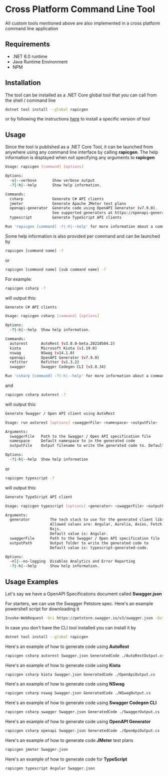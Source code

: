 # Cross Platform Command Line Tool

All custom tools mentioned above are also implemented in a cross platform command line application

## Requirements

- .NET 6.0 runtime
- Java Runtime Environment
- NPM

## Installation

The tool can be installed as a .NET Core global tool that you can call from the shell / command line

```sh
dotnet tool install --global rapicgen
```

or by following the instructions [here](https://www.nuget.org/packages/rapicgen) to install a specific version of tool

## Usage

Since the tool is published as a .NET Core Tool, it can be launched from anywhere using any command line interface by calling **rapicgen**.
The help information is displayed when not specifying any arguments to **rapicgen**

```sh
Usage: rapicgen [command] [options]

Options:
  -v|--verbose       Show verbose output
  -?|-h|--help       Show help information.

Commands:
  csharp             Generate C# API clients
  jmeter             Generate Apache JMeter test plans
  openapi-generator  Generate code using OpenAPI Generator (v7.9.0).
                     See supported generators at https://openapi-generator.tech/docs/generators/
  typescript         Generate TypeScript API clients

Run 'rapicgen [command] -?|-h|--help' for more information about a command.
```

Some help information is also provided per command and can be launched by 

```sh
rapicgen [command name] -?
```

or

```sh
rapicgen [command name] [sub command name] -?
```

For example:

```sh
rapicgen csharp -?
```

will output this:

```sh
Generate C# API clients

Usage: rapicgen csharp [command] [options]

Options:
  -?|-h|--help  Show help information.

Commands:
  autorest      AutoRest (v3.0.0-beta.20210504.2)
  kiota         Microsoft Kiota (v1.19.0)
  nswag         NSwag (v14.1.0)
  openapi       OpenAPI Generator (v7.9.0)
  refitter      Refitter (v1.3.2)
  swagger       Swagger Codegen CLI (v3.0.34)

Run 'csharp [command] -?|-h|--help' for more information about a command.
```

and

```sh
rapicgen csharp autorest -?
```

will output this:

```sh
Generate Swagger / Open API client using AutoRest

Usage: run autorest [options] <swaggerFile> <namespace> <outputFile>

Arguments:
  swaggerFile   Path to the Swagger / Open API specification file
  namespace     Default namespace to in the generated code
  outputFile    Output filename to write the generated code to. Default is the swaggerFile .cs

Options:
  -?|-h|--help  Show help information
```

or

```sh
rapicgen typescript -?
```

will output this:

```sh
Generate TypeScript API client

Usage: rapicgen typescript [options] <generator> <swaggerFile> <outputPath>

Arguments:
  generator         The tech stack to use for the generated client library
                    Allowed values are: Angular, Aurelia, Axios, Fetch, Inversify, JQuery, NestJS, Node, ReduxQuery,
                    Rxjs.
                    Default value is: Angular.
  swaggerFile       Path to the Swagger / Open API specification file
  outputPath        Output folder to write the generated code to
                    Default value is: typescript-generated-code.

Options:
  -nl|--no-logging  Disables Analytics and Error Reporting
  -?|-h|--help      Show help information.
```

## Usage Examples

Let's say we have a OpenAPI Specifications document called **Swagger.json**

For starters, we can use the Swagger Petstore spec. Here's an example powershell script for downloading it

```sh
Invoke-WebRequest -Uri https://petstore.swagger.io/v3/swagger.json -OutFile Swagger.json
```

In case you don't have the CLI tool installed you can install it by

```sh
dotnet tool install --global rapicgen
```

Here's an example of how to generate code using **AutoRest**

```sh
rapicgen csharp autorest Swagger.json GeneratedCode ./AutoRestOutput.cs
```

Here's an example of how to generate code using **Kiota**

```sh
rapicgen csharp kiota Swagger.json GeneratedCode ./OpenApiOutput.cs
```

Here's an example of how to generate code using **NSwag**

```sh
rapicgen csharp nswag Swagger.json GeneratedCode ./NSwagOutput.cs
```

Here's an example of how to generate code using **Swagger Codegen CLI**

```sh
rapicgen csharp swagger Swagger.json GeneratedCode ./SwaggerOutput.cs
```

Here's an example of how to generate code using **OpenAPI Generator**

```sh
rapicgen csharp openapi Swagger.json GeneratedCode ./OpenApiOutput.cs
```

Here's an example of how to generate code **JMeter** test plans

```sh
rapicgen jmeter Swagger.json
```

Here's an example of how to generate code for **TypeScript**

```sh
rapicgen typescript Angular Swagger.json
```
